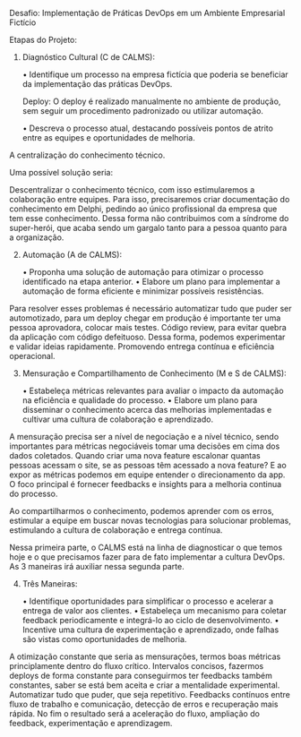 Desafio: Implementação de Práticas DevOps em um Ambiente Empresarial Fictício 


Etapas do Projeto:

1. Diagnóstico Cultural (C de CALMS):

    • Identifique um processo na empresa fictícia que poderia se beneficiar da implementação das práticas DevOps. 

    Deploy: O deploy é realizado manualmente no ambiente de produção, sem seguir um procedimento padronizado ou utilizar automação.

    • Descreva o processo atual, destacando possíveis pontos de atrito entre as equipes e oportunidades de melhoria. 

A centralização do conhecimento técnico.

Uma possível solução seria:

Descentralizar o conhecimento técnico, com isso estimularemos a colaboração entre equipes. Para isso, precisaremos criar documentação do conhecimento em Delphi, pedindo ao único profissional da empresa que tem esse conhecimento. Dessa forma não contribuimos com a síndrome do super-herói, que acaba sendo um gargalo tanto para a pessoa quanto para a organização. 


2. Automação (A de CALMS):

    • Proponha uma solução de automação para otimizar o processo identificado na etapa anterior. 
    • Elabore um plano para implementar a automação de forma eficiente e minimizar possíveis resistências. 

 Para resolver esses problemas é necessário automatizar tudo que puder ser automotizado, para um deploy chegar em produção é importante ter uma pessoa aprovadora, colocar mais testes. Código review, para evitar quebra da aplicação com código defeituoso. Dessa forma, podemos experimentar e validar ideias rapidamente. Promovendo entrega contínua e eficiência operacional.


3. Mensuração e Compartilhamento de Conhecimento (M e S de CALMS):

    • Estabeleça métricas relevantes para avaliar o impacto da automação na eficiência e qualidade do processo. 
    • Elabore um plano para disseminar o conhecimento acerca das melhorias implementadas e cultivar uma cultura de colaboração e aprendizado. 

A mensuração precisa ser a nível de negociação e a nível técnico, sendo importantes para métricas negociáveis tomar uma decisões em cima dos dados coletados. Quando criar uma nova feature escalonar quantas pessoas acessam o site, se as pessoas têm acessado a nova feature? E ao expor as métricas podemos em equipe entender o direcionamento da app. O foco principal é fornecer feedbacks e insights para a melhoria continua do processo.

Ao compartilharmos o conhecimento, podemos aprender com os erros, estimular a equipe em buscar novas tecnologias para solucionar problemas, estimulando a cultura de colaboração e entrega contínua.


Nessa primeira parte, o CALMS está na linha de diagnosticar o que temos hoje e o que precisamos fazer para de fato implementar a cultura DevOps. As 3 maneiras irá auxiliar nessa segunda parte.



4. Três Maneiras:

    • Identifique oportunidades para simplificar o processo e acelerar a entrega de valor aos clientes. 
    • Estabeleça um mecanismo para coletar feedback periodicamente e integrá-lo ao ciclo de desenvolvimento. 
    • Incentive uma cultura de experimentação e aprendizado, onde falhas são vistas como oportunidades de melhoria. 

A otimização constante que seria as mensurações, termos boas métricas principlamente dentro do fluxo crítico. Intervalos concisos, fazermos deploys de forma constante para conseguirmos ter feedbacks também constantes, saber se está bem aceita e criar a mentalidade experimental.
Automatizar tudo que puder, que seja repetitivo. 
Feedbacks contínuos entre fluxo de trabalho e comunicação, detecção de erros e recuperação mais rápida. No fim o resultado será a aceleração do fluxo, ampliação do feedback, experimentação e aprendizagem.








      